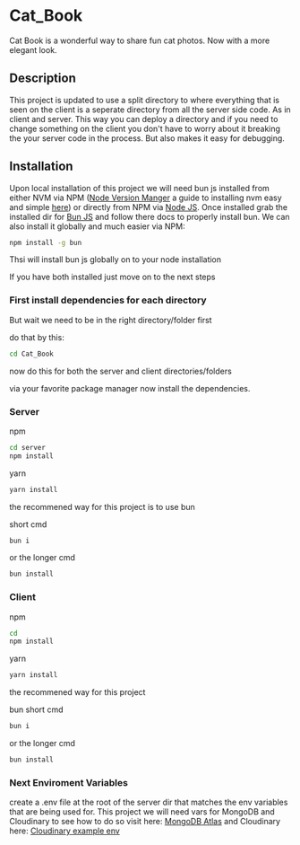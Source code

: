 # Cat_Book

 Cat Book is a wonderful way to share fun cat photos. Now with a more elegant look.
## Description

This project is updated to use a split directory to where everything that is seen on the client is a seperate directory from all the server side code. As in client and server. This way you can deploy a directory and if you need to change something on the client you don't have to worry about it breaking the your server code in the process. But also makes it easy for debugging.

## Installation

Upon local installation of this project we will need bun js installed from either NVM via NPM ([Node Version Manger](https://github.com/nvm-sh/nvm) a guide to installing nvm easy and simple [here](https://www.freecodecamp.org/news/node-version-manager-nvm-install-guide/)) or directly from NPM via [Node JS](https://nodejs.org/en/download). Once installed grab the installed dir for [Bun JS](https://bun.sh/) and follow there docs to properly install bun. We can also install it globally and much easier via NPM:

```sh
npm install -g bun
```
Thsi will install bun js globally on to your node installation

If you have both installed just move on to the next steps

### First install dependencies for each directory

But wait we need to be in the right directory/folder first 

do that by this:

```sh
cd Cat_Book
```
now do this for both the server and client directories/folders

via your favorite package manager now install the dependencies.

### Server

npm
```sh
cd server
npm install
```
yarn
```sh
yarn install
```
the recommened way for this project is to use bun

short cmd 
```sh
bun i
```

or the longer cmd

```sh
bun install
```

### Client

npm
```sh
cd 
npm install
```
yarn
```sh
yarn install
```
the recommened way for this project 

bun short cmd 
```sh
bun i
```

or the longer cmd

```sh
bun install
```

### Next Enviroment Variables

create a .env file at the root of the server dir
that matches the env variables that are being used for. This project we will need vars for MongoDB and Cloudinary to see how to do so visit here: [MongoDB Atlas](https://www.mongodb.com/docs/mongocli/v1.26/configure/environment-variables/) and Cloudinary here: [Cloudinary example env](https://github.com/IAMOTZ/node-react-cloudinary/blob/master/.env.example)
